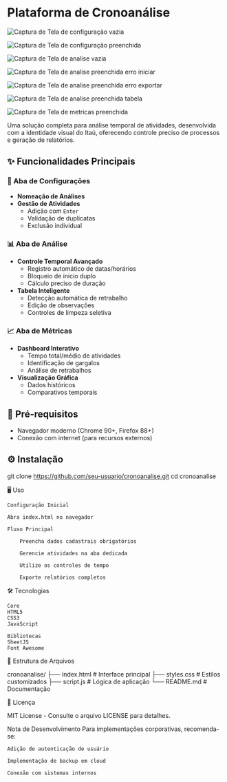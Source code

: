 # Plataforma de Cronoanálise 

![Captura de Tela de configuração vazia](https://i.imgur.com/RuqrBlY.png)

![Captura de Tela de configuração preenchida](https://i.imgur.com/RuqrBlY.png)

![Captura de Tela de analise vazia](https://i.imgur.com/NoEleVY.png)

![Captura de Tela de analise preenchida erro iniciar](https://i.imgur.com/S5g7R7a.png)

![Captura de Tela de analise preenchida erro exportar](https://i.imgur.com/sCtOVQL.png)

![Captura de Tela de analise preenchida tabela](https://i.imgur.com/Kt5kOpF.png)

![Captura de Tela de metricas preenchida](https://i.imgur.com/yag26qc.png)

Uma solução completa para análise temporal de atividades, desenvolvida com a identidade visual do Itaú, oferecendo controle preciso de processos e geração de relatórios.

## ✨ Funcionalidades Principais

### 🔧 Aba de Configurações
- **Nomeação de Análises**
- **Gestão de Atividades**
  - Adição com `Enter`
  - Validação de duplicatas
  - Exclusão individual

### 📊 Aba de Análise
- **Controle Temporal Avançado**
  - Registro automático de datas/horários
  - Bloqueio de início duplo
  - Cálculo preciso de duração
- **Tabela Inteligente**
  - Detecção automática de retrabalho
  - Edição de observações
  - Controles de limpeza seletiva

### 📈 Aba de Métricas
- **Dashboard Interativo**
  - Tempo total/médio de atividades
  - Identificação de gargalos
  - Análise de retrabalhos
- **Visualização Gráfica**
  - Dados históricos
  - Comparativos temporais

## 🚀 Pré-requisitos

- Navegador moderno (Chrome 90+, Firefox 88+)
- Conexão com internet (para recursos externos)

## ⚙️ Instalação

git clone https://github.com/seu-usuario/cronoanalise.git
cd cronoanalise

🖥️ Uso

    Configuração Inicial
    
    Abra index.html no navegador

    Fluxo Principal

        Preencha dados cadastrais obrigatórios

        Gerencie atividades na aba dedicada

        Utilize os controles de tempo

        Exporte relatórios completos

🛠️ Tecnologias

    Core
    HTML5
    CSS3
    JavaScript

    Bibliotecas
    SheetJS
    Font Awesome

📂 Estrutura de Arquivos

cronoanalise/
├── index.html          # Interface principal
├── styles.css         # Estilos customizados
├── script.js          # Lógica de aplicação
└── README.md          # Documentação

📜 Licença

MIT License - Consulte o arquivo LICENSE para detalhes.

Nota de Desenvolvimento
Para implementações corporativas, recomenda-se:

    Adição de autenticação de usuário

    Implementação de backup em cloud

    Conexão com sistemas internos
